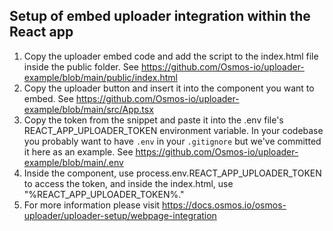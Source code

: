 ## Setup of embed uploader integration within the React app 

1. Copy the uploader embed code and add the script to the index.html file inside the public folder. See https://github.com/Osmos-io/uploader-example/blob/main/public/index.html
2. Copy the uploader button and insert it into the component you want to embed. See https://github.com/Osmos-io/uploader-example/blob/main/src/App.tsx
3. Copy the token from the snippet and paste it into the .env file's REACT_APP_UPLOADER_TOKEN environment variable. In your codebase you probably want to have `.env` in your `.gitignore` but we've committed it here as an example. See https://github.com/Osmos-io/uploader-example/blob/main/.env 
4. Inside the component, use process.env.REACT_APP_UPLOADER_TOKEN to access the token, and inside the index.html, use "%REACT_APP_UPLOADER_TOKEN%."
5. For more information please visit https://docs.osmos.io/osmos-uploader/uploader-setup/webpage-integration
